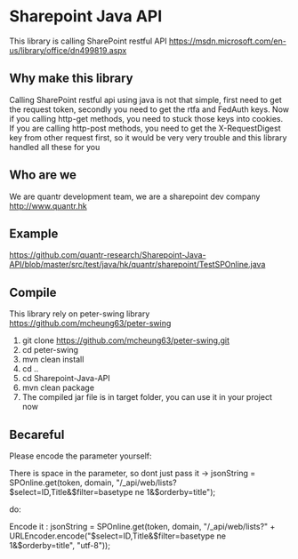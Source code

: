 # Sharepoint Java API
This library is calling SharePoint restful API https://msdn.microsoft.com/en-us/library/office/dn499819.aspx

## Why make this library
Calling SharePoint restful api using java is not that simple, first need to get the request token, secondly you need to get the rtfa and FedAuth keys. Now if you calling http-get methods, you need to stuck those keys into cookies. If you are calling http-post methods, you need to get the X-RequestDigest key from other request first, so it would be very very trouble and this library handled all these for you

## Who are we
We are quantr development team, we are a sharepoint dev company http://www.quantr.hk

## Example
https://github.com/quantr-research/Sharepoint-Java-API/blob/master/src/test/java/hk/quantr/sharepoint/TestSPOnline.java

## Compile

This library rely on peter-swing library https://github.com/mcheung63/peter-swing

1. git clone https://github.com/mcheung63/peter-swing.git
2. cd peter-swing
3. mvn clean install
4. cd ..
5. cd Sharepoint-Java-API
6. mvn clean package
7. The compiled jar file is in target folder, you can use it in your project now

## Becareful
		
Please encode the parameter yourself:

There is space in the parameter, so dont just pass it -> jsonString = SPOnline.get(token, domain, "/_api/web/lists?$select=ID,Title&$filter=basetype ne 1&$orderby=title");

do:

Encode it : jsonString = SPOnline.get(token, domain, "/_api/web/lists?" + URLEncoder.encode("$select=ID,Title&$filter=basetype ne 1&$orderby=title", "utf-8"));